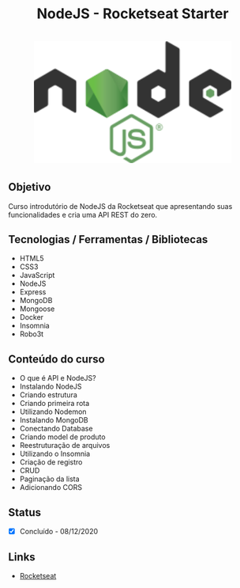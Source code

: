 <h1 align="center">NodeJS - Rocketseat Starter</h1>
<h1 align="center">
  <img alt="nodejs" title="nodejs" src="./app.png" width="400px"/>
</h1>

## Objetivo
Curso introdutório de NodeJS da Rocketseat que apresentando suas funcionalidades e cria uma API REST do zero.

## Tecnologias / Ferramentas / Bibliotecas
- HTML5
- CSS3
- JavaScript
- NodeJS
- Express
- MongoDB
- Mongoose
- Docker
- Insomnia
- Robo3t

## Conteúdo do curso
- O que é API e NodeJS?
- Instalando NodeJS
- Criando estrutura
- Criando primeira rota
- Utilizando Nodemon
- Instalando MongoDB
- Conectando Database
- Criando model de produto
- Reestruturação de arquivos
- Utilizando o Insomnia
- Criação de registro
- CRUD
- Paginação da lista
- Adicionando CORS

## Status
- [x] Concluído - 08/12/2020

## Links
- [Rocketseat](https://rocketseat.com.br/)
